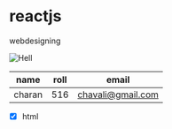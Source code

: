 # reactjs
webdesigning

![Hell](https://tse1.mm.bing.net/th?id=OIP.M9AsZ7Sm6Qq-LXpY92Tt2AHaEK&pid=Api&P=0&w=315&h=1)

| name | roll | email |
| ---- | ---- | ----- |
| charan | 516 | chavali@gmail.com |


- [x] html
 
